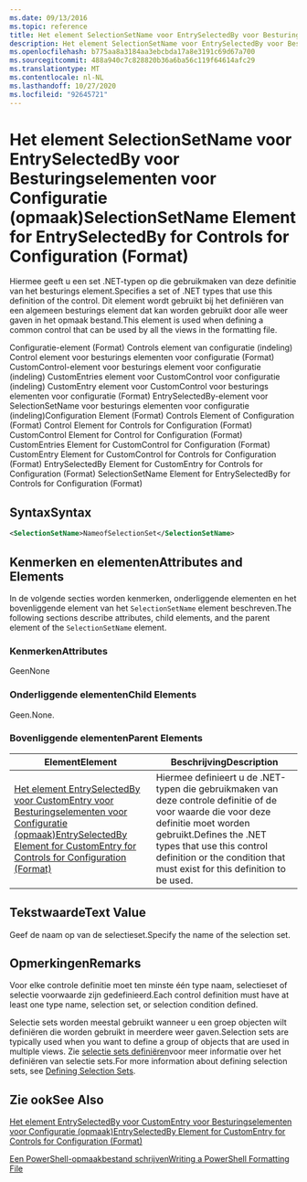 ```yaml
---
ms.date: 09/13/2016
ms.topic: reference
title: Het element SelectionSetName voor EntrySelectedBy voor Besturingselementen voor Configuratie (opmaak)
description: Het element SelectionSetName voor EntrySelectedBy voor Besturingselementen voor Configuratie (opmaak)
ms.openlocfilehash: b775aa8a3184aa3ebcbda17a8e3191c69d67a700
ms.sourcegitcommit: 488a940c7c828820b36a6ba56c119f64614afc29
ms.translationtype: MT
ms.contentlocale: nl-NL
ms.lasthandoff: 10/27/2020
ms.locfileid: "92645721"
---
```

# <a name="selectionsetname-element-for-entryselectedby-for-controls-for-configuration-format"></a><span data-ttu-id="a388b-103">Het element SelectionSetName voor EntrySelectedBy voor Besturingselementen voor Configuratie (opmaak)</span><span class="sxs-lookup"><span data-stu-id="a388b-103">SelectionSetName Element for EntrySelectedBy for Controls for Configuration (Format)</span></span>

<span data-ttu-id="a388b-104">Hiermee geeft u een set .NET-typen op die gebruikmaken van deze definitie van het besturings element.</span><span class="sxs-lookup"><span data-stu-id="a388b-104">Specifies a set of .NET types that use this definition of the control.</span></span> <span data-ttu-id="a388b-105">Dit element wordt gebruikt bij het definiëren van een algemeen besturings element dat kan worden gebruikt door alle weer gaven in het opmaak bestand.</span><span class="sxs-lookup"><span data-stu-id="a388b-105">This element is used when defining a common control that can be used by all the views in the formatting file.</span></span>

<span data-ttu-id="a388b-106">Configuratie-element (Format) Controls element van configuratie (indeling) Control element voor besturings elementen voor configuratie (Format) CustomControl-element voor besturings element voor configuratie (indeling) CustomEntries element voor CustomControl voor configuratie (indeling) CustomEntry element voor CustomControl voor besturings elementen voor configuratie (Format) EntrySelectedBy-element voor SelectionSetName voor besturings elementen voor configuratie (indeling)</span><span class="sxs-lookup"><span data-stu-id="a388b-106">Configuration Element (Format) Controls Element of Configuration (Format) Control Element for Controls for Configuration (Format) CustomControl Element for Control for Configuration (Format) CustomEntries Element for CustomControl for Configuration (Format) CustomEntry Element for CustomControl for Controls for Configuration (Format) EntrySelectedBy Element for CustomEntry for Controls for Configuration (Format) SelectionSetName Element for EntrySelectedBy for Controls for Configuration (Format)</span></span>

## <a name="syntax"></a><span data-ttu-id="a388b-107">Syntax</span><span class="sxs-lookup"><span data-stu-id="a388b-107">Syntax</span></span>

```xml
<SelectionSetName>NameofSelectionSet</SelectionSetName>

```

## <a name="attributes-and-elements"></a><span data-ttu-id="a388b-108">Kenmerken en elementen</span><span class="sxs-lookup"><span data-stu-id="a388b-108">Attributes and Elements</span></span>

<span data-ttu-id="a388b-109">In de volgende secties worden kenmerken, onderliggende elementen en het bovenliggende element van het `SelectionSetName` element beschreven.</span><span class="sxs-lookup"><span data-stu-id="a388b-109">The following sections describe attributes, child elements, and the parent element of the `SelectionSetName` element.</span></span>

### <a name="attributes"></a><span data-ttu-id="a388b-110">Kenmerken</span><span class="sxs-lookup"><span data-stu-id="a388b-110">Attributes</span></span>

<span data-ttu-id="a388b-111">Geen</span><span class="sxs-lookup"><span data-stu-id="a388b-111">None</span></span>

### <a name="child-elements"></a><span data-ttu-id="a388b-112">Onderliggende elementen</span><span class="sxs-lookup"><span data-stu-id="a388b-112">Child Elements</span></span>

<span data-ttu-id="a388b-113">Geen.</span><span class="sxs-lookup"><span data-stu-id="a388b-113">None.</span></span>

### <a name="parent-elements"></a><span data-ttu-id="a388b-114">Bovenliggende elementen</span><span class="sxs-lookup"><span data-stu-id="a388b-114">Parent Elements</span></span>

|<span data-ttu-id="a388b-115">Element</span><span class="sxs-lookup"><span data-stu-id="a388b-115">Element</span></span>|<span data-ttu-id="a388b-116">Beschrijving</span><span class="sxs-lookup"><span data-stu-id="a388b-116">Description</span></span>|
|-------------|-----------------|
|[<span data-ttu-id="a388b-117">Het element EntrySelectedBy voor CustomEntry voor Besturingselementen voor Configuratie (opmaak)</span><span class="sxs-lookup"><span data-stu-id="a388b-117">EntrySelectedBy Element for CustomEntry for Controls for Configuration (Format)</span></span>](./entryselectedby-element-for-customentry-for-controls-for-configuration-format.md)|<span data-ttu-id="a388b-118">Hiermee definieert u de .NET-typen die gebruikmaken van deze controle definitie of de voor waarde die voor deze definitie moet worden gebruikt.</span><span class="sxs-lookup"><span data-stu-id="a388b-118">Defines the .NET types that use this control definition or the condition that must exist for this definition to be used.</span></span>|

## <a name="text-value"></a><span data-ttu-id="a388b-119">Tekstwaarde</span><span class="sxs-lookup"><span data-stu-id="a388b-119">Text Value</span></span>

<span data-ttu-id="a388b-120">Geef de naam op van de selectieset.</span><span class="sxs-lookup"><span data-stu-id="a388b-120">Specify the name of the selection set.</span></span>

## <a name="remarks"></a><span data-ttu-id="a388b-121">Opmerkingen</span><span class="sxs-lookup"><span data-stu-id="a388b-121">Remarks</span></span>

<span data-ttu-id="a388b-122">Voor elke controle definitie moet ten minste één type naam, selectieset of selectie voorwaarde zijn gedefinieerd.</span><span class="sxs-lookup"><span data-stu-id="a388b-122">Each control definition must have at least one type name, selection set, or selection condition defined.</span></span>

<span data-ttu-id="a388b-123">Selectie sets worden meestal gebruikt wanneer u een groep objecten wilt definiëren die worden gebruikt in meerdere weer gaven.</span><span class="sxs-lookup"><span data-stu-id="a388b-123">Selection sets are typically used when you want to define a group of objects that are used in multiple views.</span></span> <span data-ttu-id="a388b-124">Zie [selectie sets definiëren](./defining-selection-sets.md)voor meer informatie over het definiëren van selectie sets.</span><span class="sxs-lookup"><span data-stu-id="a388b-124">For more information about defining selection sets, see [Defining Selection Sets](./defining-selection-sets.md).</span></span>

## <a name="see-also"></a><span data-ttu-id="a388b-125">Zie ook</span><span class="sxs-lookup"><span data-stu-id="a388b-125">See Also</span></span>

[<span data-ttu-id="a388b-126">Het element EntrySelectedBy voor CustomEntry voor Besturingselementen voor Configuratie (opmaak)</span><span class="sxs-lookup"><span data-stu-id="a388b-126">EntrySelectedBy Element for CustomEntry for Controls for Configuration (Format)</span></span>](./entryselectedby-element-for-customentry-for-controls-for-configuration-format.md)

[<span data-ttu-id="a388b-127">Een PowerShell-opmaakbestand schrijven</span><span class="sxs-lookup"><span data-stu-id="a388b-127">Writing a PowerShell Formatting File</span></span>](./writing-a-powershell-formatting-file.md)

